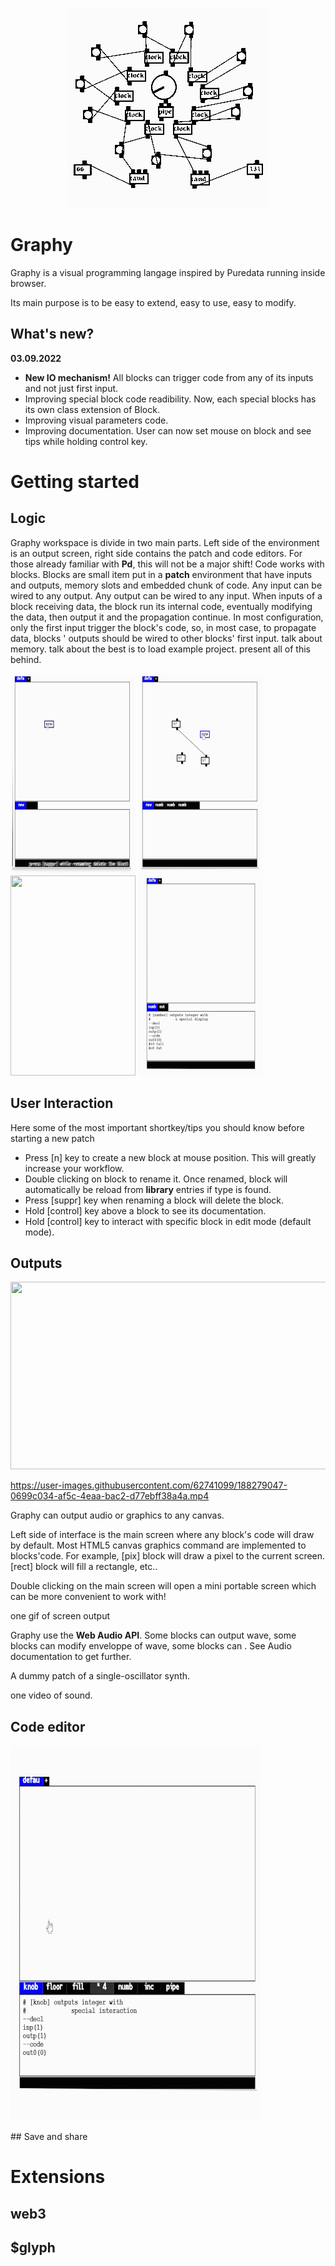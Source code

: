<p align="center">
  <img src=git-content/tezintroloop.gif />
</p>

# Graphy

Graphy is a visual programming langage inspired by Puredata running inside browser.

Its main purpose is to be easy to extend, easy to use, easy to modify.

## What's new?

**03.09.2022**

* **New IO mechanism!** All blocks can trigger code from any of its inputs and not just first input.
* Improving special block code readibility. Now, each special blocks has its own class extension of Block.
* Improving visual parameters code. 
* Improving documentation. User can now set mouse on block and see tips while holding control key.

# Getting started

## Logic

Graphy workspace is divide in two main parts. Left side of the environment is an output screen, right side contains the patch and code editors.
For those already familiar with **Pd**, this will not be a major shift! 
Code works with blocks. Blocks are small item put in a **patch** environment that have inputs and outputs, memory slots and embedded chunk of code.
Any input can be wired to any output. Any output can be wired to any input. When inputs of a block receiving data, the block run its internal code,
eventually modifying the data, then output it and the propagation continue. 
In most configuration, only the first input trigger the block's code, so, in most case, to propagate data, blocks ' outputs should be wired to other blocks' first input.
talk about memory.
talk about the best is to load example project.
present all of this behind.
<p>
  <img src=git-content/basiclogic.gif width="200" height="320" />
   <img src=git-content/basiclogic2.gif width="200" height="320" />
  <img src=git-content/clockloop.gif width="200" height="320" />
  <img src=git-content/outinlogic.gif width="200" height="320" />
</p>

## User Interaction

Here some of the most important shortkey/tips you should know before starting a new patch

*  Press [n] key to create a new block at mouse position. This will greatly increase your workflow.
*  Double clicking on block to rename it. Once renamed, block will automatically be reload from **library** entries if type is found.
*  Press [suppr] key when renaming a block will delete the block.
*  Hold [control] key above a block to see its documentation.
*  Hold [control] key to interact with specific block in edit mode (default mode).

## Outputs
<p> 
  <img src=git-content/draw.gif width="600" height="300"/>
</p>





https://user-images.githubusercontent.com/62741099/188279047-0699c034-af5c-4eaa-bac2-d77ebff38a4a.mp4



Graphy can output audio or graphics to any canvas. 

Left side of interface is the main screen where any block's code will draw by default.
Most HTML5 canvas graphics command are implemented to blocks'code. For example, [pix] block will draw a pixel to the current screen. [rect] block
will fill a rectangle, etc..

Double clicking on the main screen will open a mini portable screen which can be more convenient to work with! 

one gif of screen output

Graphy use the **Web Audio API**. Some blocks can output wave, some blocks can modify enveloppe of wave, some blocks can . See Audio documentation to 
get further.

A dummy patch of a single-oscillator synth.

one video of sound. 

## Code editor
<p>
  <img src=git-content/helloworld.gif width="400" height="600"/>
</p>  
## Save and share

# Extensions

## web3

## $glyph


